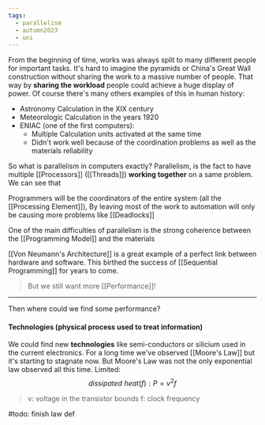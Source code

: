 ```yaml
---
tags:
  - parallelism
  - autumn2023
  - uni
---
```

From the beginning of time, works was always split to many different people for important tasks. It's hard to imagine the pyramids or China's Great Wall construction without sharing the work to a massive number of people. That way by **sharing the workload** people could achieve a huge display of power. Of course there's many others examples of this in human history:

- Astronomy Calculation in the XIX century
- Meteorologic Calculation in the years 1920
- ENIAC (one of the first computers):
	- Multiple Calculation units activated at the same time
	- Didn't work well because of the coordination problems as well as the materials reliability

So what is parallelism in computers exactly?
Parallelism, is the fact to have multiple [[Processors]] ([[Threads]]) **working together** on a same problem.
We can see that 

Programmers will be the coordinators of the entire system (all the [[Processing Element]]), By leaving most of the work to automation will only be causing more problems like [[Deadlocks]]

One of the main difficulties of parallelism is the strong coherence between the [[Programming Model]] and the materials

[[Von Neumann's Architecture]] is a great example of a perfect link between hardware and software. This birthed the success of [[Sequential Programming]] for years to come.

> But we still want more [[Performance]]!

---

Then where could we find some performance?
#### **Technologies** (physical process used to treat information)

We could find new **technologies** like semi-conductors or silicium used in the current electronics. 
For a long time we've observed [[Moore's Law]] but it's starting to stagnate now. But Moore's Law was not the only exponential law observed all this time. Limited:
$$dissipated\ heat(f): P=v^2f$$
> v: voltage in the transistor bounds 
> f: clock frequency


#todo: finish law def

